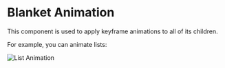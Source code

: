 # Blanket Animation

This component is used to apply keyframe animations to all of its children.

For example, you can animate lists:

![List Animation](https://github.com/cmwall/blanket-animation/raw/master/src/static/list-animation.gif "List Animation")
